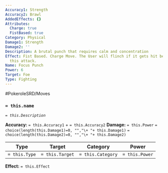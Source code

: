 ```yaml
---
Accuracy1: Strength
Accuracy2: Brawl
AddedEffects: {}
Attributes:
  Charge: true
  FistBased: true
Category: Physical
Damage1: Strength
Damage2: ''
Description: A brutal punch that requires calm and concentration
Effect: Fist Based. Charge Move. The User will flinch if it gets hit before releasing
  this attack.
Name: Focus Punch
Power: 6
Target: Foe
Type: Fighting
---
```


#PokeroleSRD/Moves

### `= this.name`
*`= this.Description`*

**Accuracy:** `= this.Accuracy1` + `= this.Accuracy2`
**Damage:** `= this.Power` `= choice(length(this.Damage1)=0, "","\+ "+ this.Damage1)` `= choice(length(this.Damage2)=0, "","\+ "+ this.Damage2)`

| Type          | Target          | Category          | Power          |
| ------------- | --------------- | ----------------  | -------------- |
| `= this.Type` | `= this.Target` | `= this.Category` | `= this.Power` | 

**Effect:** `= this.Effect`